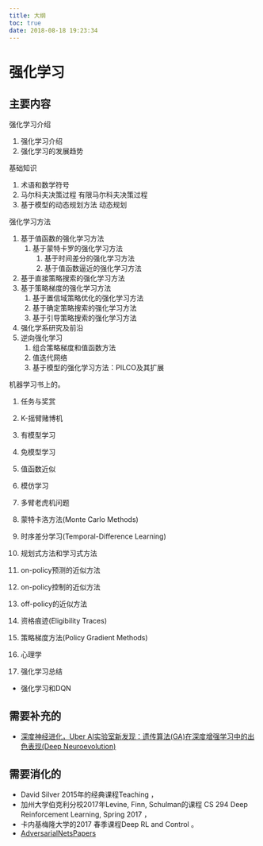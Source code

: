 ```yaml
---
title: 大纲
toc: true
date: 2018-08-18 19:23:34
---
```

# 强化学习

## 主要内容

强化学习介绍

1. 强化学习介绍
2. 强化学习的发展趋势

基础知识

1. 术语和数学符号
2. 马尔科夫决策过程    有限马尔科夫决策过程
3. 基于模型的动态规划方法    动态规划



强化学习方法

1. 基于值函数的强化学习方法
   1. 基于蒙特卡罗的强化学习方法
      1. 基于时间差分的强化学习方法
      2. 基于值函数逼近的强化学习方法
2. 基于直接策略搜索的强化学习方法
3. 基于策略梯度的强化学习方法
   1. 基于置信域策略优化的强化学习方法
   2. 基于确定策略搜索的强化学习方法
   3. 基于引导策略搜索的强化学习方法
4. 强化学系研究及前沿
5. 逆向强化学习
   1. 组合策略梯度和值函数方法
   2. 值迭代网络
   3. 基于模型的强化学习方法：PILCO及其扩展





机器学习书上的。

1. 任务与奖赏
2. K-摇臂赌博机
3. 有模型学习
4. 免模型学习
5. 值函数近似
6. 模仿学习





1. 多臂老虎机问题


1. 蒙特卡洛方法(Monte Carlo Methods)
2. 时序差分学习(Temporal-Difference Learning)
3. 规划式方法和学习式方法
4. on-policy预测的近似方法
5. on-policy控制的近似方法
6. off-policy的近似方法
7. 资格痕迹(Eligibility Traces)
8. 策略梯度方法(Policy Gradient Methods)
9. 心理学
10. 强化学习总结


- 强化学习和DQN



## 需要补充的



- [深度神经进化，Uber AI实验室新发现：遗传算法(GA)在深度增强学习中的出色表现(Deep Neuroevolution)](http://nooverfit.com/wp/%E6%B7%B1%E5%BA%A6%E7%A5%9E%E7%BB%8F%E8%BF%9B%E5%8C%96%EF%BC%8Cuber-ai%E5%AE%9E%E9%AA%8C%E5%AE%A4%E6%96%B0%E5%8F%91%E7%8E%B0%EF%BC%9A%E9%81%97%E4%BC%A0%E7%AE%97%E6%B3%95ga%E5%9C%A8%E6%B7%B1%E5%BA%A6/)



## 需要消化的


- David Silver 2015年的经典课程Teaching ，
- 加州大学伯克利分校2017年Levine, Finn, Schulman的课程 CS 294 Deep Reinforcement Learning, Spring 2017 ，
- 卡内基梅隆大学的2017 春季课程Deep RL and Control 。
- [AdversarialNetsPapers](https://github.com/zhangqianhui/AdversarialNetsPapers)
